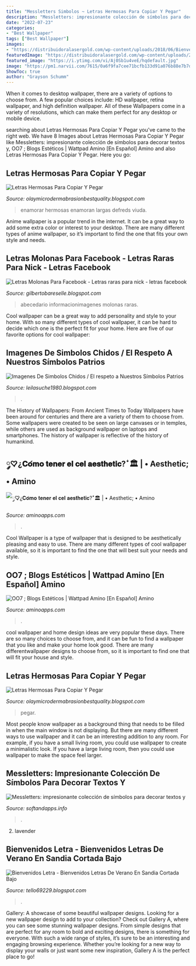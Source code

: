 ```yaml
---
title: "Messletters Simbolos ~ Letras Hermosas Para Copiar Y Pegar"
description: "Messletters: impresionante colección de símbolos para decorar textos y"
date: "2022-07-23"
categories:
- "Best Wallpaper"
tags: ["Best Wallpaper"]
images:
- "https://distribuidoralasergold.com/wp-content/uploads/2018/06/Bienvenidos-Disney.jpg"
featuredImage: "https://distribuidoralasergold.com/wp-content/uploads/2018/06/Bienvenidos-Disney.jpg"
featured_image: "https://i.ytimg.com/vi/Aj0Sb1u4veE/hqdefault.jpg"
image: "https://pm1.narvii.com/7615/0a6f9fa7cee71bcfb133d91a076b88e7b7da9e63r1-2048-285v2_hq.jpg"
ShowToc: true
author: "Grayson Schumm"
---
```



When it comes to desktop wallpaper, there are a variety of options to choose from. A few popular choices include: HD wallpaper, retina wallpaper, and high definition wallpaper. All of these Wallpapers come in a variety of resolutions, which can make them perfect for any desktop or mobile device. 

	

		
searching about Letras Hermosas Para Copiar Y Pegar you've came to the right web. We have 8 Images about Letras Hermosas Para Copiar Y Pegar like Messletters: impresionante colección de símbolos para decorar textos y, OO7 ; Blogs Estéticos | Wattpad Amino [En Español] Amino and also Letras Hermosas Para Copiar Y Pegar. Here you go:
		
    
## Letras Hermosas Para Copiar Y Pegar

<img loading=lazy src="https://i.ytimg.com/vi/Aj0Sb1u4veE/hqdefault.jpg" onerror="this.onerror=null;this.src='https://tse2.mm.bing.net/th?id=OIP.FV3uC5JzBK3Vr15na4fvoAHaFj&amp;pid=15.1';" alt="Letras Hermosas Para Copiar Y Pegar">

_Source: olaymicrodermabrasionbestquality.blogspot.com_

>enamorar hermosas enamoran largas defreds viuda. 

	

Anime wallpaper is a popular trend in the internet. It can be a great way to add some extra color or interest to your desktop. There are many different types of anime wallpaper, so it’s important to find the one that fits your own style and needs.

    
## Letras Molonas Para Facebook - Letras Raras Para Nick - Letras Facebook

<img loading=lazy src="https://informacionimagenes.net/wp-content/uploads/2018/08/O-Abecedario-letras-grandes-imprimir-mayúsculas.jpg" onerror="this.onerror=null;this.src='https://tse1.mm.bing.net/th?id=OIP.VBM_TMQuWbCK26bj54fFcwHaKe&amp;pid=15.1';" alt="Letras Molonas Para Facebook - Letras raras para nick - letras facebook">

_Source: gilbertobareselle.blogspot.com_

>abecedario informacionimagenes molonas raras. 

	

Cool wallpaper can be a great way to add personality and style to your home. With so many different types of cool wallpaper, it can be hard to decide which one is the perfect fit for your home. Here are five of our favorite options for cool wallpaper: 

    
## Imagenes De Simbolos Chidos / El Respeto A Nuestros Símbolos Patrios

<img loading=lazy src="https://2380ie25r0n01w5tt7mvyi81-wpengine.netdna-ssl.com/wp-content/uploads/2016/10/masones_joya_life_-600x420.jpg" onerror="this.onerror=null;this.src='https://tse2.mm.bing.net/th?id=OIP.JK7xOrDLhUD_PPI-9b8aCQHaFL&amp;pid=15.1';" alt="Imagenes De Simbolos Chidos / El respeto a Nuestros Símbolos Patrios">

_Source: leilasuche1980.blogspot.com_

>. 

	

The History of Wallpapers: From Ancient Times to Today
Wallpapers have been around for centuries and there are a variety of them to choose from. Some wallpapers were created to be seen on large canvases or in temples, while others are used as background wallpaper on laptops and smartphones. The history of wallpaper is reflective of the history of humankind.

    
## ༘♡̷̷¿𝐂𝐨́𝐦𝐨 𝐭𝐞𝐧𝐞𝐫 𝐞𝐥 𝐜𝐞𝐥 𝐚𝐞𝐬𝐭𝐡𝐞𝐭𝐢𝐜?ꜜ🏛 | • Aesthetic; • Amino

<img loading=lazy src="https://pm1.narvii.com/7444/6aa68bd8201f1863f253674846a16df1068c31f2r1-2048-2048v2_hq.jpg" onerror="this.onerror=null;this.src='https://tse1.mm.bing.net/th?id=OIP.KTTULszgi3fIMT-74AMEkgHaHa&amp;pid=15.1';" alt="༘♡̷̷¿𝐂𝐨́𝐦𝐨 𝐭𝐞𝐧𝐞𝐫 𝐞𝐥 𝐜𝐞𝐥 𝐚𝐞𝐬𝐭𝐡𝐞𝐭𝐢𝐜?ꜜ🏛 | • Aesthetic; • Amino">

_Source: aminoapps.com_

>. 

	

Cool Wallpaper is a type of wallpaper that is designed to be aesthetically pleasing and easy to use. There are many different types of cool wallpaper available, so it is important to find the one that will best suit your needs and style.

    
## OO7 ; Blogs Estéticos | Wattpad Amino [En Español] Amino

<img loading=lazy src="https://pm1.narvii.com/7615/0a6f9fa7cee71bcfb133d91a076b88e7b7da9e63r1-2048-285v2_hq.jpg" onerror="this.onerror=null;this.src='https://tse4.mm.bing.net/th?id=OIP.SJHe5e7tURmwMj7w_9AP0wHaBB&amp;pid=15.1';" alt="OO7 ; Blogs Estéticos | Wattpad Amino [En Español] Amino">

_Source: aminoapps.com_

>. 

	

cool wallpaper and home design ideas are very popular these days. There are so many choices to choose from, and it can be fun to find a wallpaper that you like and make your home look good. There are many differentwallpaper designs to choose from, so it is important to find one that will fit your house and style.

    
## Letras Hermosas Para Copiar Y Pegar

<img loading=lazy src="https://i.pinimg.com/originals/37/6b/50/376b50d93796d12c3dd3d18d7ed67514.jpg" onerror="this.onerror=null;this.src='https://tse3.mm.bing.net/th?id=OIP.0xwA1pgiqJD84ju8q9LXJQHaEo&amp;pid=15.1';" alt="Letras Hermosas Para Copiar Y Pegar">

_Source: olaymicrodermabrasionbestquality.blogspot.com_

>pegar. 

	

Most people know wallpaper as a background thing that needs to be filled in when the main window is not displaying. But there are many different ways to use wallpaper and it can be an interesting addition to any room. For example, if you have a small living room, you could use wallpaper to create a minimalistic look. If you have a large living room, then you could use wallpaper to make the space feel larger.

    
## Messletters: Impresionante Colección De Símbolos Para Decorar Textos Y

<img loading=lazy src="https://www.softandapps.info/wp-content/uploads/2015/01/Messletters.jpg" onerror="this.onerror=null;this.src='https://tse1.mm.bing.net/th?id=OIP.gEhQP6XcpkvN5N0HW7hgXgHaES&amp;pid=15.1';" alt="Messletters: impresionante colección de símbolos para decorar textos y">

_Source: softandapps.info_

>. 

	

2. lavender 

    
## Bienvenidos Letra - Bienvenidos Letras De Verano En Sandia Cortada Bajo

<img loading=lazy src="https://distribuidoralasergold.com/wp-content/uploads/2018/06/Bienvenidos-Disney.jpg" onerror="this.onerror=null;this.src='https://tse4.mm.bing.net/th?id=OIP.1_52OPgK1tHSRTA8dsJeUAHaHZ&amp;pid=15.1';" alt="Bienvenidos Letra - Bienvenidos Letras De Verano En Sandia Cortada Bajo">

_Source: tello69229.blogspot.com_

>. 

	

Gallery: A showcase of some beautiful wallpaper designs.
Looking for a new wallpaper design to add to your collection? Check out Gallery A, where you can see some stunning wallpaper designs. From simple designs that are perfect for any room to bold and exciting designs, there is something for everyone. With such a wide range of styles, it’s sure to be an interesting and engaging browsing experience. Whether you’re looking for a new way to display your walls or just want some new inspiration, Gallery A is the perfect place to go!





	
	
